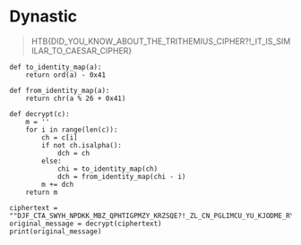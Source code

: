 Dynastic
===

> HTB{DID_YOU_KNOW_ABOUT_THE_TRITHEMIUS_CIPHER?!_IT_IS_SIMILAR_TO_CAESAR_CIPHER}

```python=
def to_identity_map(a):
    return ord(a) - 0x41

def from_identity_map(a):
    return chr(a % 26 + 0x41)

def decrypt(c):
    m = ''
    for i in range(len(c)):
        ch = c[i]
        if not ch.isalpha():
            dch = ch
        else:
            chi = to_identity_map(ch)
            dch = from_identity_map(chi - i)
        m += dch
    return m

ciphertext = ""DJF_CTA_SWYH_NPDKK_MBZ_QPHTIGPMZY_KRZSQE?!_ZL_CN_PGLIMCU_YU_KJODME_RYGZXL""
original_message = decrypt(ciphertext)
print(original_message)
```
